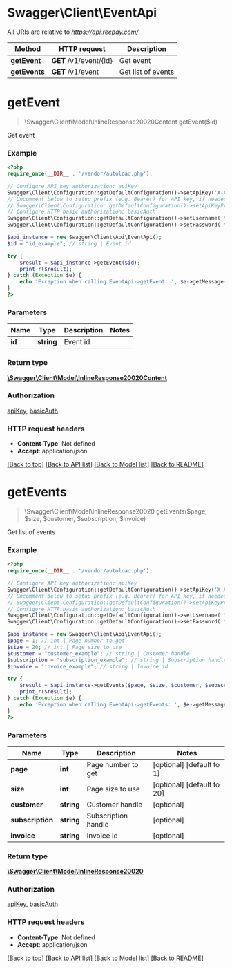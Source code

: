 # Swagger\Client\EventApi

All URIs are relative to *https://api.reepay.com/*

Method | HTTP request | Description
------------- | ------------- | -------------
[**getEvent**](EventApi.md#getEvent) | **GET** /v1/event/{id} | Get event
[**getEvents**](EventApi.md#getEvents) | **GET** /v1/event | Get list of events


# **getEvent**
> \Swagger\Client\Model\InlineResponse20020Content getEvent($id)

Get event



### Example
```php
<?php
require_once(__DIR__ . '/vendor/autoload.php');

// Configure API key authorization: apiKey
Swagger\Client\Configuration::getDefaultConfiguration()->setApiKey('X-Auth-Token', 'YOUR_API_KEY');
// Uncomment below to setup prefix (e.g. Bearer) for API key, if needed
// Swagger\Client\Configuration::getDefaultConfiguration()->setApiKeyPrefix('X-Auth-Token', 'Bearer');
// Configure HTTP basic authorization: basicAuth
Swagger\Client\Configuration::getDefaultConfiguration()->setUsername('YOUR_USERNAME');
Swagger\Client\Configuration::getDefaultConfiguration()->setPassword('YOUR_PASSWORD');

$api_instance = new Swagger\Client\Api\EventApi();
$id = "id_example"; // string | Event id

try {
    $result = $api_instance->getEvent($id);
    print_r($result);
} catch (Exception $e) {
    echo 'Exception when calling EventApi->getEvent: ', $e->getMessage(), PHP_EOL;
}
?>
```

### Parameters

Name | Type | Description  | Notes
------------- | ------------- | ------------- | -------------
 **id** | **string**| Event id |

### Return type

[**\Swagger\Client\Model\InlineResponse20020Content**](../Model/InlineResponse20020Content.md)

### Authorization

[apiKey](../../README.md#apiKey), [basicAuth](../../README.md#basicAuth)

### HTTP request headers

 - **Content-Type**: Not defined
 - **Accept**: application/json

[[Back to top]](#) [[Back to API list]](../../README.md#documentation-for-api-endpoints) [[Back to Model list]](../../README.md#documentation-for-models) [[Back to README]](../../README.md)

# **getEvents**
> \Swagger\Client\Model\InlineResponse20020 getEvents($page, $size, $customer, $subscription, $invoice)

Get list of events



### Example
```php
<?php
require_once(__DIR__ . '/vendor/autoload.php');

// Configure API key authorization: apiKey
Swagger\Client\Configuration::getDefaultConfiguration()->setApiKey('X-Auth-Token', 'YOUR_API_KEY');
// Uncomment below to setup prefix (e.g. Bearer) for API key, if needed
// Swagger\Client\Configuration::getDefaultConfiguration()->setApiKeyPrefix('X-Auth-Token', 'Bearer');
// Configure HTTP basic authorization: basicAuth
Swagger\Client\Configuration::getDefaultConfiguration()->setUsername('YOUR_USERNAME');
Swagger\Client\Configuration::getDefaultConfiguration()->setPassword('YOUR_PASSWORD');

$api_instance = new Swagger\Client\Api\EventApi();
$page = 1; // int | Page number to get
$size = 20; // int | Page size to use
$customer = "customer_example"; // string | Customer handle
$subscription = "subscription_example"; // string | Subscription handle
$invoice = "invoice_example"; // string | Invoice id

try {
    $result = $api_instance->getEvents($page, $size, $customer, $subscription, $invoice);
    print_r($result);
} catch (Exception $e) {
    echo 'Exception when calling EventApi->getEvents: ', $e->getMessage(), PHP_EOL;
}
?>
```

### Parameters

Name | Type | Description  | Notes
------------- | ------------- | ------------- | -------------
 **page** | **int**| Page number to get | [optional] [default to 1]
 **size** | **int**| Page size to use | [optional] [default to 20]
 **customer** | **string**| Customer handle | [optional]
 **subscription** | **string**| Subscription handle | [optional]
 **invoice** | **string**| Invoice id | [optional]

### Return type

[**\Swagger\Client\Model\InlineResponse20020**](../Model/InlineResponse20020.md)

### Authorization

[apiKey](../../README.md#apiKey), [basicAuth](../../README.md#basicAuth)

### HTTP request headers

 - **Content-Type**: Not defined
 - **Accept**: application/json

[[Back to top]](#) [[Back to API list]](../../README.md#documentation-for-api-endpoints) [[Back to Model list]](../../README.md#documentation-for-models) [[Back to README]](../../README.md)

